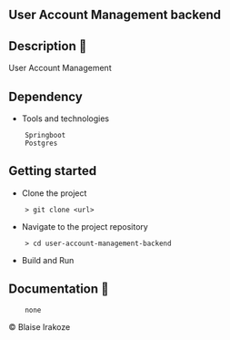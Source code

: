 ## User Account Management backend

## Description :scroll:

User Account Management

## Dependency

-   Tools and technologies

```
    Springboot
    Postgres
```

## Getting started

-   Clone the project

```
    > git clone <url>
```

-   Navigate to the project repository

```
    > cd user-account-management-backend
```

-   Build and Run

## Documentation :pencil:

```
    none
```

&copy; Blaise Irakoze

